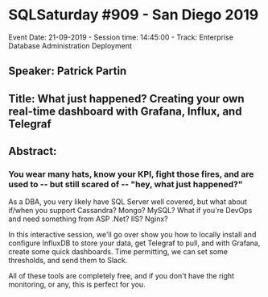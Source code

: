 # SQLSaturday #909 - San Diego 2019
Event Date: 21-09-2019 - Session time: 14:45:00 - Track: Enterprise Database Administration  Deployment
## Speaker: Patrick Partin
## Title: What just happened? Creating your own real-time dashboard with Grafana, Influx, and Telegraf
## Abstract:
### You wear many hats, know your KPI, fight those fires, and are used to -- but still scared of -- "hey, what just happened?"

As a DBA, you very likely have SQL Server well covered, but what about if/when you support Cassandra? Mongo? MySQL? What if you're DevOps and need something from ASP .Net? IIS? Nginx? 

In this interactive session, we'll go over show you how to locally install and configure InfluxDB to store your data, get Telegraf to pull, and with Grafana, create some quick dashboards.  Time permitting, we can set some thresholds, and send them to Slack. 

All of these tools are completely free, and if you don't have the right monitoring, or any, this is perfect for you.
